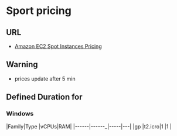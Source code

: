 # Sport pricing

## URL
* [Amazon EC2 Spot Instances Pricing](https://aws.amazon.com/ec2/spot/pricing/)

## Warning
* prices update after 5 min

## Defined Duration for
### Windows 
|Family|Type   |vCPUs|RAM|
|------|------_|-----|---|
|gp    |t2.icro|1    |1  |
